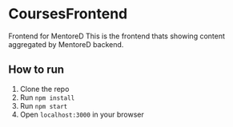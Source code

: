 # CoursesFrontend
Frontend for MentoreD
This is the frontend thats showing content aggregated by MentoreD backend.

## How to run
1. Clone the repo
2. Run `npm install`
3. Run `npm start`
4. Open `localhost:3000` in your browser

